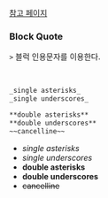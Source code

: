 [참고 페이지](https://gist.github.com/ihoneymon/652be052a0727ad59601)

### Block Quote

`>` 블럭 인용문자를 이용한다.

<br>

```markdown
_single asterisks_
_single underscores_

**double asterisks**
**double underscores**
~~cancelline~~
```

- _single asterisks_
- _single underscores_
- **double asterisks**
- **double underscores**
- ~~cancelline~~
